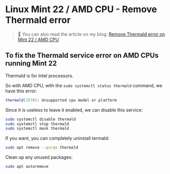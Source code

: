 # Linux Mint 22 / AMD CPU - Remove Thermald error

> 📝 You can also read the article on my blog:
[Remove Thermald error on Mint 22 / AMD CPU](https://www.damian-freelance.com/blog/amd-cpu-fix-thermald-error-on-linux-mint)

## To fix the Thermald service error on AMD CPUs running Mint 22

Thermald is for Intel processors.

So with AMD CPU, with the `sudo systemctl status thermald` command, we have this error:

```bash
thermald[1570]: Unsupported cpu model or platform
```

Since it is useless to leave it enabled, we can disable this service:

```bash
sudo systemctl disable thermald
sudo systemctl stop thermald
sudo systemctl mask thermald
```

If you want, you can completely uninstall termald:

```bash
sudo apt remove --purge thermald
```

Clean up any unused packages:

```bash
sudo apt autoremove
```
